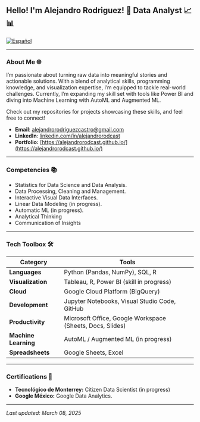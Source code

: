 ## Hello! I'm Alejandro Rodriguez! 👋 Data Analyst :chart_with_upwards_trend: :bar_chart:

[![Español](https://img.shields.io/badge/Leer_en_Español-%23E74C3C)](README_ES.md)

---
### About Me :globe_with_meridians:
I’m passionate about turning raw data into meaningful stories and actionable solutions. With a blend of analytical skills, programming knowledge, and visualization expertise, I’m equipped to tackle real-world challenges. Currently, I’m expanding my skill set with tools like Power BI and diving into Machine Learning with AutoML and Augmented ML.

Check out my repositories for projects showcasing these skills, and feel free to connect!

- **Email**: [alejandrorodriguezcastro@gmail.com](alejandrorodriguezcastro@gmail.com)
- **LinkedIn**: [linkedin.com/in/alejandrorodcast](https://www.linkedin.com/in/alejandrorodcast/)
- **Portfolio:** [https://alejandrorodcast.github.io/](https://alejandrorodcast.github.io/)

---


### Competencies 📚


- Statistics for Data Science and Data Analysis.
- Data Processing, Cleaning and Management.
- Interactive Visual Data Interfaces.
- Linear Data Modeling (in progress).
- Automatic ML (in progress).
- Analytical Thinking
- Communication of Insights


---


### Tech Toolbox 🛠️

| **Category**          | **Tools**                                           |
|-----------------------|-----------------------------------------------------|
| **Languages**         | Python (Pandas, NumPy), SQL, R                      |
| **Visualization**     | Tableau, R, Power BI (skill in progress)            |
| **Cloud**             | Google Cloud Platform (BigQuery)                    |
| **Development**       | Jupyter Notebooks, Visual Studio Code, GitHub       |
| **Productivity**      | Microsoft Office, Google Workspace (Sheets, Docs, Slides) |
| **Machine Learning**  | AutoML / Augmented ML (in progress)              |
| **Spreadsheets**      | Google Sheets, Excel                                |

---

### Certifications 📜
- **Tecnológico de Monterrey:** Citizen Data Scientist (in progress)
- **Google México:** Google Data Analytics. 

---

*Last updated: March 08, 2025*


<!--
**alejandrorodcast/alejandrorodcast** is a ✨ _special_ ✨ repository because its `README.md` (this file) appears on your GitHub profile.

